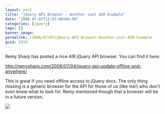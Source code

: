 ```yaml
---
layout: post
title: "jQuery API Browser - Another cool AIR Example"
date: "2008-07-07T11:07:00+06:00"
categories: [jquery]
tags: []
banner_image: 
permalink: /2008/07/07/jQuery-API-Browser-Another-cool-AIR-Example
guid: 2919
---
```


Remy Sharp has posted a nice AIR jQuery API browser. You can find it here:

<a href="http://remysharp.com/2008/07/04/jquery-api-update-offline-and-anywhere/">http://remysharp.com/2008/07/04/jquery-api-update-offline-and-anywhere/</a>

This is great if you need offline access to jQuery docs. The only thing missing is a generic browser for the API for those of us (like me!) who don't even know what to look for. Remy mentioned though that a browser will be in a future version.

<img src="https://static.raymondcamden.com/images/Picture 114.png">